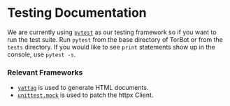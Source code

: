# Testing Documentation

We are currently using [`pytest`](https://docs.pytest.org/en/latest/) as our testing framework so if you want to run the test suite. Run `pytest` from the base directory of TorBot or from the `tests` directory.
If you would like to see `print` statements show up in the console, use `pytest -s`.

### Relevant Frameworks
- [`yattag`](https://www.yattag.org/) is used to generate HTML documents.
- [`unittest.mock`](https://docs.python.org/3/library/unittest.mock.html) is used to patch the httpx Client.
